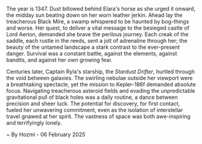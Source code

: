 
The year is 1347.  Dust billowed behind Elara's horse as she urged it onward, the midday sun beating down on her worn leather jerkin.  Ahead lay the treacherous Black Mire, a swamp whispered to be haunted by bog-things and worse.  Her quest, to deliver a vital message to the besieged castle of Lord Aerion, demanded she brave the perilous journey.  Each creak of the saddle, each rustle in the reeds, sent a jolt of adrenaline through her; the beauty of the untamed landscape a stark contrast to the ever-present danger.  Survival was a constant battle, against the elements, against bandits, and against her own growing fear.

Centuries later, Captain Ryla's starship, the *Stardust Drifter*, hurtled through the void between galaxies.  The swirling nebulae outside her viewport were a breathtaking spectacle, yet the mission to Kepler-186f demanded absolute focus.  Navigating treacherous asteroid fields and evading the unpredictable gravitational pull of black holes was a daily routine, a dance between precision and sheer luck.  The potential for discovery, for first contact, fueled her unwavering commitment, even as the isolation of interstellar travel gnawed at her spirit. The vastness of space was both awe-inspiring and terrifyingly lonely.

~ By Hozmi - 06 February 2025
